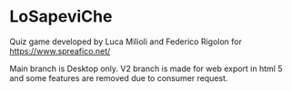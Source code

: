 # LoSapeviChe

Quiz game developed by Luca Milioli and Federico Rigolon for https://www.spreafico.net/

Main branch is Desktop only. 
V2 branch is made for web export in html 5 and some features are removed due to consumer request.
